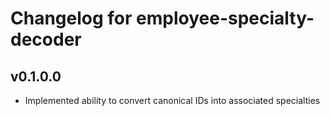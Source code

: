 # Changelog for employee-specialty-decoder

## v0.1.0.0 

- Implemented ability to convert canonical IDs into associated specialties
